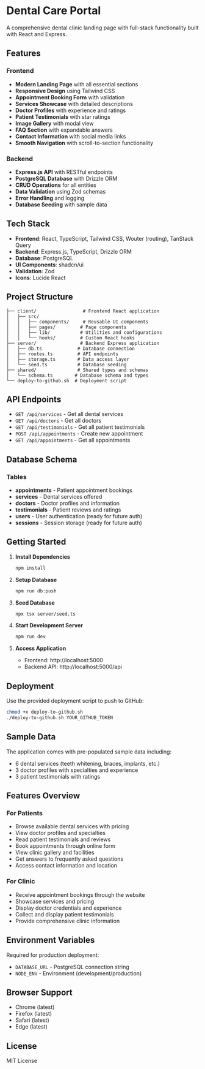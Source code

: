 # Dental Care Portal

A comprehensive dental clinic landing page with full-stack functionality built with React and Express.

## Features

### Frontend
- **Modern Landing Page** with all essential sections
- **Responsive Design** using Tailwind CSS
- **Appointment Booking Form** with validation
- **Services Showcase** with detailed descriptions
- **Doctor Profiles** with experience and ratings
- **Patient Testimonials** with star ratings
- **Image Gallery** with modal view
- **FAQ Section** with expandable answers
- **Contact Information** with social media links
- **Smooth Navigation** with scroll-to-section functionality

### Backend
- **Express.js API** with RESTful endpoints
- **PostgreSQL Database** with Drizzle ORM
- **CRUD Operations** for all entities
- **Data Validation** using Zod schemas
- **Error Handling** and logging
- **Database Seeding** with sample data

## Tech Stack

- **Frontend**: React, TypeScript, Tailwind CSS, Wouter (routing), TanStack Query
- **Backend**: Express.js, TypeScript, Drizzle ORM
- **Database**: PostgreSQL
- **UI Components**: shadcn/ui
- **Validation**: Zod
- **Icons**: Lucide React

## Project Structure

```
├── client/                 # Frontend React application
│   ├── src/
│   │   ├── components/     # Reusable UI components
│   │   ├── pages/         # Page components
│   │   ├── lib/           # Utilities and configurations
│   │   └── hooks/         # Custom React hooks
├── server/                # Backend Express application
│   ├── db.ts             # Database connection
│   ├── routes.ts         # API endpoints
│   ├── storage.ts        # Data access layer
│   └── seed.ts           # Database seeding
├── shared/               # Shared types and schemas
│   └── schema.ts        # Database schema and types
└── deploy-to-github.sh  # Deployment script
```

## API Endpoints

- `GET /api/services` - Get all dental services
- `GET /api/doctors` - Get all doctors
- `GET /api/testimonials` - Get all patient testimonials
- `POST /api/appointments` - Create new appointment
- `GET /api/appointments` - Get all appointments

## Database Schema

### Tables
- **appointments** - Patient appointment bookings
- **services** - Dental services offered
- **doctors** - Doctor profiles and information
- **testimonials** - Patient reviews and ratings
- **users** - User authentication (ready for future auth)
- **sessions** - Session storage (ready for future auth)

## Getting Started

1. **Install Dependencies**
   ```bash
   npm install
   ```

2. **Setup Database**
   ```bash
   npm run db:push
   ```

3. **Seed Database**
   ```bash
   npx tsx server/seed.ts
   ```

4. **Start Development Server**
   ```bash
   npm run dev
   ```

5. **Access Application**
   - Frontend: http://localhost:5000
   - Backend API: http://localhost:5000/api

## Deployment

Use the provided deployment script to push to GitHub:

```bash
chmod +x deploy-to-github.sh
./deploy-to-github.sh YOUR_GITHUB_TOKEN
```

## Sample Data

The application comes with pre-populated sample data including:
- 6 dental services (teeth whitening, braces, implants, etc.)
- 3 doctor profiles with specialties and experience
- 3 patient testimonials with ratings

## Features Overview

### For Patients
- Browse available dental services with pricing
- View doctor profiles and specialties
- Read patient testimonials and reviews
- Book appointments through online form
- View clinic gallery and facilities
- Get answers to frequently asked questions
- Access contact information and location

### For Clinic
- Receive appointment bookings through the website
- Showcase services and pricing
- Display doctor credentials and experience
- Collect and display patient testimonials
- Provide comprehensive clinic information

## Environment Variables

Required for production deployment:
- `DATABASE_URL` - PostgreSQL connection string
- `NODE_ENV` - Environment (development/production)

## Browser Support

- Chrome (latest)
- Firefox (latest)
- Safari (latest)
- Edge (latest)

## License

MIT License
